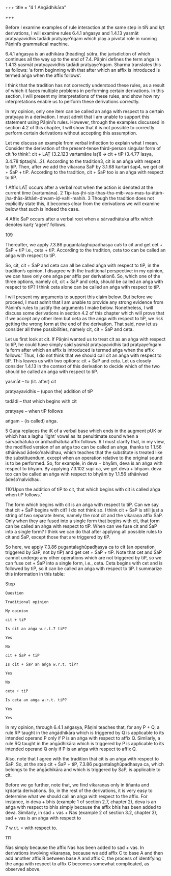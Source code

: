 +++
title = "4 1 Aṅgādhikāra"

+++

Before I examine examples of rule interaction at the same step in tiṄ and kr̥t derivations, I will  examine rules 6.4.1 aṅgasya and 1.4.13 yasmāt pratyayavidhis tadādi pratyaye’ṅgam which  play a pivotal role in running Pāṇini’s grammatical machine. 

6.4.1 aṅgasya is an adhikāra (heading) sūtra, the jurisdiction of which continues all the way  up to the end of 7.4. Pāṇini defines the term aṅga in 1.4.13 yasmāt pratyayavidhis tadādi  pratyaye’ṅgam. Sharma translates this as follows: ‘a form beginning with that after which an  affix is introduced is termed aṅga when the affix follows’. 

I think that the tradition has not correctly understood these rules, as a result of which it faces  multiple problems in performing certain derivations. In this section, I will present my  interpretations of these rules, and show how my interpretations enable us to perform these  derivations correctly. 

In my opinion, only one item can be called an aṅga with respect to a certain pratyaya in a  derivation. I must admit that I am unable to support this statement using Pāṇini’s rules.  However, through the examples discussed in section 4.2 of this chapter, I will show that it is  not possible to correctly perform certain derivations without accepting this assumption. 

Let me discuss an example from verbal inflection to explain what I mean. Consider the  derivation of the present-tense third-person singular form of cit ‘to think’: cit + LAṬ (3.2.123 vartamāne laṭ1) 🡪 cit + tiP (3.4.77 lasya, 3.4.78 tiptasjhi…2). According to the tradition3, cit  is an aṅga with respect to tiP. Then, after we add the vikaraṇa ŚaP by 3.1.68 kartari śap4, we  get cit + ŚaP + tiP. According to the tradition, cit + ŚaP too is an aṅga with respect to tiP.  

1 Affix LAṬ occurs after a verbal root when the action is denoted at the current time (vartamāna). 2 Tip-tas-jhi-sip-thas-tha-mib-vas-mas-ta-ātāṁ-jha-thās-āthāṁ-dhvam-iḍ-vahi-mahiṅ. 3 Though the tradition does not explicitly state this, it becomes clear from the derivations we will  examine below that such is indeed the case.  

4 Affix ŚaP occurs after a verbal root when a sārvadhātuka affix which denotes kartr̥ ‘agent’ follows.

109 

Thereafter, we apply 7.3.86 pugantalaghūpadhasya ca5 to cit and get cet + ŚaP + tiP i.e., ceta  + tiP. According to the tradition, ceta too can be called an aṅga with respect to tiP. 

So, cit, cit + ŚaP and ceta can all be called aṅga with respect to tiP, in the tradition’s opinion.  I disagree with the traditional perspective: in my opinion, we can have only one aṅga per affix  per derivation6. So, which one of the three options, namely cit, cit + ŚaP and ceta, should be  called an aṅga with respect to tiP? I think ceta alone can be called an aṅga with respect to tiP. 

I will present my arguments to support this claim below. But before we proceed, I must admit  that I am unable to provide any strong evidence from Pāṇini’s rules to justify the arguments I  make below. Nonetheless, I will discuss some derivations in section 4.2 of this chapter which  will prove that if we accept any other item but ceta as the aṅga with respect to tiP, we risk  getting the wrong form at the end of the derivation. That said, now let us consider all three  possibilities, namely cit, cit + ŚaP and ceta.  

Let us first look at cit. If Pāṇini wanted us to treat cit as an aṅga with respect to tiP, he could  have simply said yasmāt pratyayavidhis tad pratyaye’ṅgam ‘a form after which an affix is  introduced is termed aṅga when the affix follows.’ Thus, I do not think that we should call cit  an aṅga with respect to tiP. This leaves us with two options: cit + ŚaP and ceta. Let us closely  consider 1.4.13 in the context of this derivation to decide which of the two should be called an  aṅga with respect to tiP.  

yasmāt – to (lit. after) cit 

pratyayavidhis – (upon the) addition of tiP 

tadādi – that which begins with cit 

pratyaye – when tiP follows 

aṅgam – (is called) aṅga. 

5 Guṇa replaces the iK of a verbal base which ends in the augment pUK or which has a laghu ‘light’  vowel as its penultimate sound when a sārvadhātuka or ārdhadhātuka affix follows. 6 I must clarify that, in my view, the modified version of an aṅga too can be called an aṅga, thanks to  1.1.56 sthānivad ādeśo’nalvidhau, which teaches that the substitute is treated like the substituendum,  except when an operation relative to the original sound is to be performed. So, for example, in deva +  bhyām, deva is an aṅga with respect to bhyām. By applying 7.3.102 supi ca, we get devā + bhyām. devā too can be called an aṅga with respect to bhyām by 1.1.56 sthānivad ādeśo’nalvidhau.

110‘Upon the addition of tiP to cit, that which begins with cit is called aṅga when tiP follows.’ 

The form which begins with cit is an aṅga with respect to tiP. Can we say that cit + ŚaP begins with cit? I do not think so. I think cit + ŚaP is still just a string of two separate items, namely  the root cit and the vikaraṇa affix ŚaP. Only when they are fused into a single form that begins  with cit, that form can be called an aṅga with respect to tiP. When can we fuse cit and ŚaP into  a single form? I think we can do that after applying all possible rules to cit and ŚaP, except  those that are triggered by tiP.  

So here, we apply 7.3.86 pugantalaghūpadhasya ca to cit (an operation triggered by ŚaP, not  by tiP) and get cet + ŚaP + tiP. Note that cet and ŚaP cannot undergo any other operations which are not triggered by tiP, so we can fuse cet + ŚaP into a single form, i.e., ceta. Ceta begins with cet and is followed by tiP, so it can be called an aṅga with respect to tiP. I  summarize this information in this table: 

Step 

	Question 

	Traditional opinion 

	My opinion

	cit + tiP 

	Is cit an aṅga w.r.t.7 tiP? 

	Yes 

	No

	cit + ŚaP + tiP 

	Is cit + ŚaP an aṅga w.r.t. tiP? 

	Yes 

	No

	ceta + tiP 

	Is ceta an aṅga w.r.t. tiP? 

	Yes 

	Yes

	







In my opinion, through 6.4.1 aṅgasya, Pāṇini teaches that, for any P + Q, a rule RP taught in  the aṅgādhikāra which is triggered by Q is applicable to its intended operand P only if P is an  aṅga with respect to affix Q. Similarly, a rule RQ taught in the aṅgādhikāra which is triggered  by P is applicable to its intended operand Q only if P is an aṅga with respect to affix Q. 

Also, note that I agree with the tradition that cit is an aṅga with respect to ŚaP. So, at the step  cit + ŚaP + tiP, 7.3.86 pugantalaghūpadhasya ca, which belongs to the aṅgādhikāra and  which is triggered by ŚaP, is applicable to cit.  

Before we go further, note that, we find vikaraṇas only in tiṅanta and kr̥danta derivations. So,  in the rest of the derivations, it is very easy to determine what we should call an aṅga with  respect to the affix. For instance, in deva + bhis (example 1 of section 2.7, chapter 2), deva is  an aṅga with respect to bhis simply because the affix bhis has been added to deva. Similarly,  in sad + vas + Ṅas (example 2 of section 3.2, chapter 3), sad + vas is an aṅga with respect to  

7 w.r.t. = with respect to.

111 

Ṅas simply because the affix Ṅas has been added to sad + vas. In derivations involving  vikaraṇas, because we add affix C to base A and then add another affix B between base A and  affix C, the process of identifying the aṅga with respect to affix C becomes somewhat  complicated, as observed above.  

